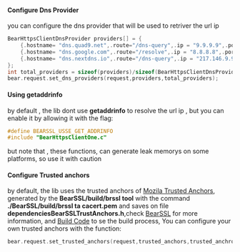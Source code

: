 
#### Configure Dns Provider
you can configure the dns provider that will be used to retriver the url ip
```c
BearHttpsClientDnsProvider providers[] = {
    {.hostname= "dns.quad9.net",.route="/dns-query",.ip = "9.9.9.9",.port=5053},
    {.hostname= "dns.google.com",.route="/resolve",.ip = "8.8.8.8",.port=443},
    {.hostname= "dns.nextdns.io",.route="/dns-query",.ip = "217.146.9.93",.port=443},
};
int total_providers = sizeof(providers)/sizeof(BearHttpsClientDnsProvider);
bear.request.set_dns_providers(request,providers,total_providers);

```

#### Using **getaddrinfo**
by default , the lib  dont use **getaddrinfo** to resolve the url ip , but you can enable it by allowing it with the flag:

```c
#define BEARSSL_USSE_GET_ADDRINFO
#include "BearHttpsClientOne.c"
```

but note that , these functions, can generate leak memorys on some platforms, so use it with caution

#### Configure Trusted anchors
by default, the lib uses the trusted anchors of [Mozila Trusted Anchors](https://curl.se/ca/cacert.pem), generated by the 
**BearSSL/build/brssl tool** with the command **./BearSSL/build/brssl ta cacert.pem**  and saves on file **dependenciesBearSSLTrustAnchors.h**,check [BearSSL](https://bearssl.org/) for more information, and [Build Code](/build/install_dependencies.lua) to se the build process, You can configure your own trusted anchors with the function:
```c
bear.request.set_trusted_anchors(request,trusted_anchors,trusted_anchros_size);

```
